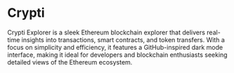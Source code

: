 # Crypti
Crypti Explorer is a sleek Ethereum blockchain explorer that delivers real-time insights into transactions, smart contracts, and token transfers. With a focus on simplicity and efficiency, it features a GitHub-inspired dark mode interface, making it ideal for developers and blockchain enthusiasts seeking detailed views of the Ethereum ecosystem.

